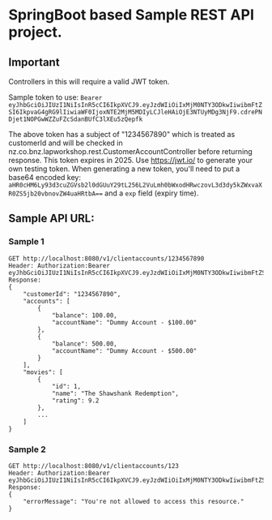 # SpringBoot based Sample REST API project.

## Important 
Controllers in this will require a valid JWT token. 

Sample token to use:
`Bearer eyJhbGciOiJIUzI1NiIsInR5cCI6IkpXVCJ9.eyJzdWIiOiIxMjM0NTY3ODkwIiwibmFtZSI6IkpvaG4gRG9lIiwiaWF0IjoxNTE2MjM5MDIyLCJleHAiOjE3NTUyMDg3NjF9.cdrePNDjet1NOPGwWZZuFZcSdanBUfC3lXEu5zQepfk`

The above token has a subject of "1234567890" which is treated as customerId and will be checked in nz.co.bnz.lapworkshop.rest.CustomerAccountController before returning response.
This token expires in 2025.
Use https://jwt.io/ to generate your own testing token. 
When generating a new token, you'll need to put a base64 encoded key: `aHR0cHM6Ly93d3cuZGVsb2l0dGUuY29tL256L2VuLmh0bWxodHRwczovL3d3dy5kZWxvaXR0ZS5jb20vbnovZW4uaHRtbA==` and a `exp` field (expiry time).


## Sample API URL:
### Sample 1
```
GET http://localhost:8080/v1/clientaccounts/1234567890
Header: Authorization:Bearer eyJhbGciOiJIUzI1NiIsInR5cCI6IkpXVCJ9.eyJzdWIiOiIxMjM0NTY3ODkwIiwibmFtZSI6IkpvaG4gRG9lIiwiaWF0IjoxNTE2MjM5MDIyLCJleHAiOjE3NTUyMDg3NjF9.cdrePNDjet1NOPGwWZZuFZcSdanBUfC3lXEu5zQepfk
Response:
{
    "customerId": "1234567890",
    "accounts": [
        {
            "balance": 100.00,
            "accountName": "Dummy Account - $100.00"
        },
        {
            "balance": 500.00,
            "accountName": "Dummy Account - $500.00"
        }
    ],
    "movies": [
        {
            "id": 1,
            "name": "The Shawshank Redemption",
            "rating": 9.2
        },
        ...
    ]
}
```

### Sample 2
```
GET http://localhost:8080/v1/clientaccounts/123
Header: Authorization:Bearer eyJhbGciOiJIUzI1NiIsInR5cCI6IkpXVCJ9.eyJzdWIiOiIxMjM0NTY3ODkwIiwibmFtZSI6IkpvaG4gRG9lIiwiaWF0IjoxNTE2MjM5MDIyLCJleHAiOjE3NTUyMDg3NjF9.cdrePNDjet1NOPGwWZZuFZcSdanBUfC3lXEu5zQepfk
Response:
{
    "errorMessage": "You're not allowed to access this resource."
}
```
